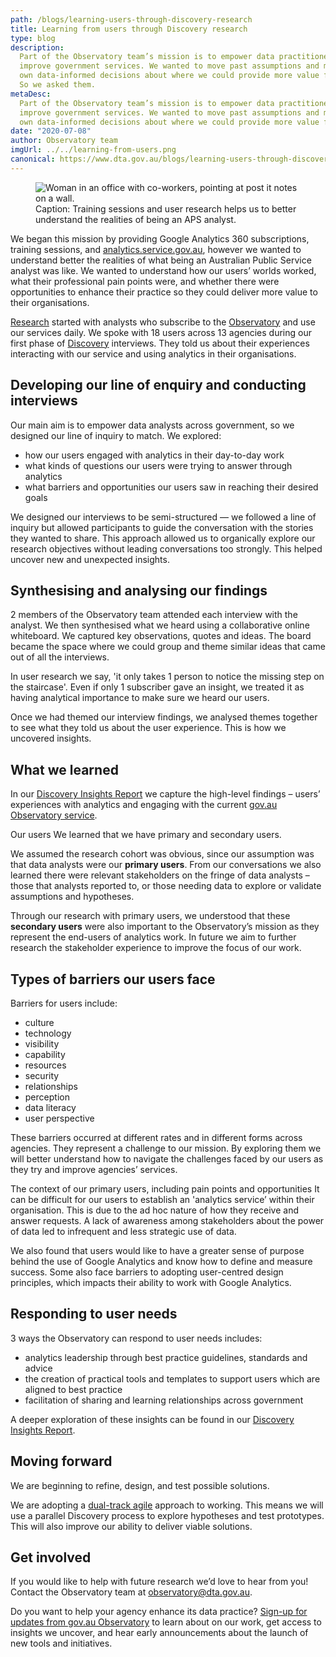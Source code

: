 ```yaml
---
path: /blogs/learning-users-through-discovery-research
title: Learning from users through Discovery research
type: blog
description:
  Part of the Observatory team’s mission is to empower data practitioners to
  improve government services. We wanted to move past assumptions and make our
  own data-informed decisions about where we could provide more value for users.
  So we asked them.
metaDesc:
  Part of the Observatory team’s mission is to empower data practitioners to
  improve government services. We wanted to move past assumptions and make our
  own data-informed decisions about where we could provide more value for users.
date: "2020-07-08"
author: Observatory team
imgUrl: ../../learning-from-users.png
canonical: https://www.dta.gov.au/blogs/learning-users-through-discovery-research
---
```


<figure>
<img class="au-responsive-media img-shadow" src="../../learning-from-users.png" alt="Woman in an office with co-workers, pointing at post it notes on a wall."/>
<figcaption class="max-42">Caption: Training sessions and user research helps us to better understand the
realities of being an APS analyst.</figcaption>
</figure>

We began this mission by providing Google Analytics 360 subscriptions, training
sessions, and [analytics.service.gov.au](https://analytics.service.gov.au),
however we wanted to understand better the realities of what being an Australian
Public Service analyst was like. We wanted to understand how our users’ worlds
worked, what their professional pain points were, and whether there were
opportunities to enhance their practice so they could deliver more value to
their organisations.

[Research](https://www.dta.gov.au/help-and-advice/build-and-improve-services/user-research)
started with analysts who subscribe to the
[Observatory](https://www.dta.gov.au/our-projects/govau-observatory) and use our
services daily. We spoke with 18 users across 13 agencies during our first phase
of
[Discovery](https://www.dta.gov.au/help-and-advice/build-and-improve-services/service-design-and-delivery-process/discovery-stage-exploring-problem)
interviews. They told us about their experiences interacting with our service
and using analytics in their organisations.

## Developing our line of enquiry and conducting interviews

Our main aim is to empower data analysts across government, so we designed our
line of inquiry to match. We explored:

- how our users engaged with analytics in their day-to-day work
- what kinds of questions our users were trying to answer through analytics
- what barriers and opportunities our users saw in reaching their desired goals

We designed our interviews to be semi-structured — we followed a line of inquiry
but allowed participants to guide the conversation with the stories they wanted
to share. This approach allowed us to organically explore our research
objectives without leading conversations too strongly. This helped uncover new
and unexpected insights.

## Synthesising and analysing our findings

2 members of the Observatory team attended each interview with the analyst. We
then synthesised what we heard using a collaborative online whiteboard. We
captured key observations, quotes and ideas. The board became the space where we
could group and theme similar ideas that came out of all the interviews.

In user research we say, 'it only takes 1 person to notice the missing step on
the staircase'. Even if only 1 subscriber gave an insight, we treated it as
having analytical importance to make sure we heard our users.

Once we had themed our interview findings, we analysed themes together to see
what they told us about the user experience. This is how we uncovered insights.

## What we learned

In our
[Discovery Insights Report](../../gov-au-observatory_discovery_research_findings-report.pdf)
we capture the high-level findings – users’ experiences with analytics and
engaging with the current
[gov.au Observatory service](https://www.dta.gov.au/our-projects/govau-observatory).

Our users We learned that we have primary and secondary users.

We assumed the research cohort was obvious, since our assumption was that data
analysts were our **primary users**. From our conversations we also learned
there were relevant stakeholders on the fringe of data analysts – those that
analysts reported to, or those needing data to explore or validate assumptions
and hypotheses.

Through our research with primary users, we understood that these **secondary
users** were also important to the Observatory’s mission as they represent the
end-users of analytics work. In future we aim to further research the
stakeholder experience to improve the focus of our work.

## Types of barriers our users face

Barriers for users include:

- culture
- technology
- visibility
- capability
- resources
- security
- relationships
- perception
- data literacy
- user perspective

These barriers occurred at different rates and in different forms across
agencies. They represent a challenge to our mission. By exploring them we will
better understand how to navigate the challenges faced by our users as they try
and improve agencies’ services.

The context of our primary users, including pain points and opportunities It can
be difficult for our users to establish an 'analytics service’ within their
organisation. This is due to the ad hoc nature of how they receive and answer
requests. A lack of awareness among stakeholders about the power of data led to
infrequent and less strategic use of data.

We also found that users would like to have a greater sense of purpose behind
the use of Google Analytics and know how to define and measure success. Some
also face barriers to adopting user-centred design principles, which impacts
their ability to work with Google Analytics.

## Responding to user needs

3 ways the Observatory can respond to user needs includes:

- analytics leadership through best practice guidelines, standards and advice
- the creation of practical tools and templates to support users which are
  aligned to best practice
- facilitation of sharing and learning relationships across government

A deeper exploration of these insights can be found in our
[Discovery Insights Report](../../gov-au-observatory_discovery_research_findings-report.pdf).

## Moving forward

We are beginning to refine, design, and test possible solutions.

We are adopting a
[dual-track agile](https://www.jpattonassociates.com/dual-track-development/)
approach to working. This means we will use a parallel Discovery process to
explore hypotheses and test prototypes. This will also improve our ability to
deliver viable solutions.

## Get involved

If you would like to help with future research we’d love to hear from you!
Contact the Observatory team at observatory@dta.gov.au.

Do you want to help your agency enhance its data practice?
[Sign-up for updates from gov.au Observatory](#email) to learn about on our
work, get access to insights we uncover, and hear early announcements about the
launch of new tools and initiatives.

